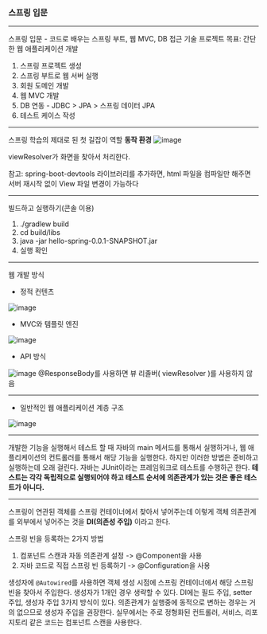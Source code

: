 ### 스프링 입문
---
스프링 입문 - 코드로 배우는 스프링 부트, 웹 MVC, DB 접근 기술
프로젝트 목표: 간단한 웹 애플리케이션 개발
1. 스프링 프로젝트 생성
2. 스프링 부트로 웹 서버 실행
3. 회원 도메인 개발
4. 웹 MVC 개발
5. DB 연동 - JDBC > JPA > 스프링 데이터 JPA
6. 테스트 케이스 작성
---
스프링 학습의 제대로 된 첫 길잡이 역할
**동작 환경**
![image](https://github.com/user-attachments/assets/78ea2e57-4495-4869-a74c-a037c334f3b3)

viewResolver가 화면을 찾아서 처리한다.

참고: spring-boot-devtools 라이브러리를 추가하면, html 파일을 컴파일만 해주면 서버 재시작 없이 View 파일 변경이 가능하다

---
빌드하고 실행하기(콘솔 이용)
1. ./gradlew build
2. cd build/libs
3. java -jar hello-spring-0.0.1-SNAPSHOT.jar
4. 실행 확인

---
웹 개발 방식
* 정적 컨텐츠

![image](https://github.com/user-attachments/assets/e1a561fa-01f0-4e57-9966-26561891bf3b)

* MVC와 템플릿 엔진

![image](https://github.com/user-attachments/assets/eccbfa38-3bf5-4ca3-8f53-2e5ce6361829)


* API 방식

![image](https://github.com/user-attachments/assets/36af28c0-63c6-4a28-88cc-71a24fac0384)
@ResponseBody를 사용하면 뷰 리졸버( viewResolver )를 사용하지 않음

---
* 일반적인 웹 애플리케이션 계층 구조

![image](https://github.com/user-attachments/assets/4f9b3509-48f4-459d-a68e-7a46ff771982)

---
개발한 기능을 실행해서 테스트 할 때 자바의 main 메서드를 통해서 실행하거나, 웹 애플리케이션의 컨트롤러를 통해서 해당 기능을 실행한다. 하지만 이러한 방법은 준비하고 실행하는데 오래 걸린다.
자바는 JUnit이라는 프레임워크로 테스트를 수행하곤 한다.
**테스트는 각각 독립적으로 실행되어야 하고 테스트 순서에 의존관계가 있는 것은 좋은 테스트가 아니다.**

---

스프링이 연관된 객체를 스프링 컨테이너에서 찾아서 넣어주는데 이렇게 객체 의존관계를 외부에서 넣어주는 것을 **DI(의존성 주입)** 이라고 한다.

스프링 빈을 등록하는 2가지 방법
1. 컴포넌트 스캔과 자동 의존관계 설정 -> @Component을 사용
2. 자바 코드로 직접 스프링 빈 등록하기 -> @Configuration을 사용

생성자에 `@Autowired`를 사용하면 객체 생성 시점에 스프링 컨테이너에서 해당 스프링 빈을 찾아서 주입한다. 생성자가 1개인 경우 생략할 수 있다.
DI에는 필드 주입, setter 주입, 생성자 주입 3가지 방식이 있다. 의존관계가 실행중에 동적으로 변하는 경우는 거의 없으므로 생성자 주입을 권장한다.
실무에서는 주로 정형화된 컨트롤러, 서비스, 리포지토리 같은 코드는 컴포넌트 스캔을 사용한다.


